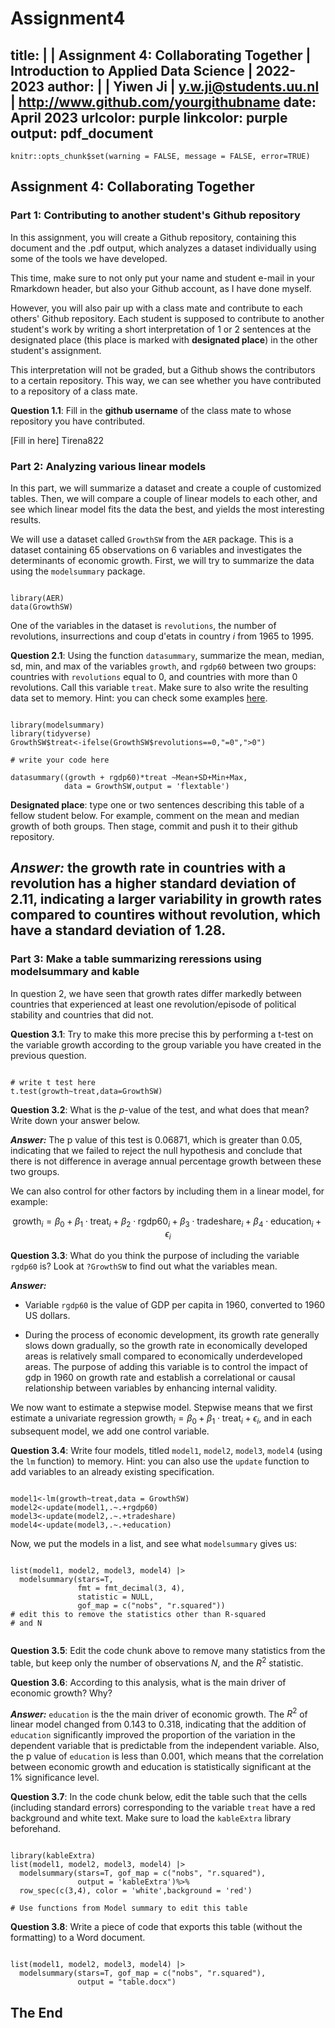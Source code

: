 # Assignment4
title: | 
  | Assignment 4: Collaborating Together
  | Introduction to Applied Data Science
  | 2022-2023
author: |
  | Yiwen Ji
  | y.w.ji@students.uu.nl
  | http://www.github.com/yourgithubname
date: April 2023
urlcolor: purple
linkcolor: purple
output: 
  pdf_document
---

```{r setup, include = FALSE}
knitr::opts_chunk$set(warning = FALSE, message = FALSE, error=TRUE)
```

## Assignment 4: Collaborating Together 

### Part 1: Contributing to another student's Github repository

In this assignment, you will create a Github repository, containing this document and the .pdf output, which analyzes a dataset individually using some of the tools we have developed. 

This time, make sure to not only put your name and student e-mail in your Rmarkdown header, but also your Github account, as I have done myself. 

However, you will also pair up with a class mate and contribute to each others' Github repository. Each student is supposed to contribute to another student's work by writing a short interpretation of 1 or 2 sentences at the designated place (this place is marked with **designated place**) in the other student's assignment. 

This interpretation will not be graded, but a Github shows the contributors to a certain repository. This way, we can see whether you have contributed to a repository of a class mate. 

**Question 1.1**: Fill in the __github username__ of the class mate to whose repository you have contributed. 

[Fill in here]
Tirena822
### Part 2: Analyzing various linear models

In this part, we will summarize a dataset and create a couple of customized tables. Then, we will compare a couple of linear models to each other, and see which linear model fits the data the best, and yields the most interesting results.

We will use a dataset called `GrowthSW` from the `AER` package. This is a dataset containing 65 observations on 6 variables and investigates the determinants of economic growth. First, we will try to summarize the data using the `modelsummary` package. 

```{r, warning=FALSE, message=FALSE}

library(AER)
data(GrowthSW)
```

One of the variables in the dataset is `revolutions`, the number of revolutions, insurrections and coup d'etats in country $i$ from 1965 to 1995.

**Question 2.1**: Using the function `datasummary`, summarize the mean, median, sd, min, and max of the variables `growth`, and `rgdp60` between two groups: countries with `revolutions` equal to 0, and countries with more than 0 revolutions. Call this variable `treat`. Make sure to also write the resulting data set to memory. Hint: you can check some examples [here](https://vincentarelbundock.github.io/modelsummary/articles/datasummary.html#datasummary).

```{r}

library(modelsummary)
library(tidyverse)
GrowthSW$treat<-ifelse(GrowthSW$revolutions==0,"=0",">0")

# write your code here

datasummary((growth + rgdp60)*treat ~Mean+SD+Min+Max,
            data = GrowthSW,output = 'flextable')

```

**Designated place**: type one or two sentences describing this table of a fellow student below. For example, comment on the mean and median growth of both groups. Then stage, commit and push it to their github repository. 

***Answer:***
the growth rate in countries with a revolution has a higher standard deviation of 2.11, indicating a larger variability in growth rates compared to countires without revolution, which have a standard deviation of 1.28.
- 


### Part 3: Make a table summarizing reressions using modelsummary and kable

In question 2, we have seen that growth rates differ markedly between countries that experienced at least one revolution/episode of political stability and countries that did not. 

**Question 3.1**: Try to make this more precise this by performing a t-test on the variable growth according to the group variable you have created in the previous question. 

```{r}

# write t test here
t.test(growth~treat,data=GrowthSW)

```

**Question 3.2**: What is the $p$-value of the test, and what does that mean? Write down your answer below.

***Answer:*** The p value of this test is 0.06871, which is greater than 0.05, indicating that we failed to reject the null hypothesis and conclude that there is not difference in average annual percentage growth between these two groups. 


We can also control for other factors by including them in a linear model, for example:

$$
\text{growth}_i = \beta_0 + \beta_1 \cdot \text{treat}_i + \beta_2 \cdot \text{rgdp60}_i + \beta_3 \cdot \text{tradeshare}_i + \beta_4 \cdot \text{education}_i + \epsilon_i
$$

**Question 3.3**: What do you think the purpose of including the variable `rgdp60` is? Look at `?GrowthSW` to find out what the variables mean. 

***Answer:*** 

- Variable `rgdp60` is the value of GDP per capita in 1960, converted to 1960 US dollars. 

- During the process of economic development, its growth rate generally slows down gradually, so the growth rate in economically developed areas is relatively small compared to economically underdeveloped areas. The purpose of adding this variable is to control the impact of gdp in 1960 on growth rate and establish a correlational or causal relationship between variables by enhancing internal validity.
 
We now want to estimate a stepwise model. Stepwise means that we first estimate a univariate regression $\text{growth}_i = \beta_0 + \beta_1 \cdot \text{treat}_i + \epsilon_i$, and in each subsequent model, we add one control variable. 

**Question 3.4**: Write four models, titled `model1`, `model2`, `model3`, `model4` (using the `lm` function) to memory. Hint: you can also use the `update` function to add variables to an already existing specification.

```{r}

model1<-lm(growth~treat,data = GrowthSW)
model2<-update(model1,.~.+rgdp60)
model3<-update(model2,.~.+tradeshare)
model4<-update(model3,.~.+education)

```

Now, we put the models in a list, and see what `modelsummary` gives us:

```{r}

list(model1, model2, model3, model4) |>
  modelsummary(stars=T,
               fmt = fmt_decimal(3, 4), 
               statistic = NULL,
               gof_map = c("nobs", "r.squared"))
# edit this to remove the statistics other than R-squared
# and N


```

**Question 3.5**: Edit the code chunk above to remove many statistics from the table, but keep only the number of observations $N$, and the $R^2$ statistic. 

**Question 3.6**: According to this analysis, what is the main driver of economic growth? Why?

***Answer:*** `education` is the the main driver of economic growth. The $R^2$ of linear model changed from 0.143 to 0.318, indicating that the addition of `education`  significantly improved the proportion of the variation in the dependent variable that is predictable from the independent variable. Also, the p value of `education` is less than 0.001, which means that the correlation between economic growth and education is statistically significant at the 1% significance level.  


**Question 3.7**: In the code chunk below, edit the table such that the cells (including standard errors) corresponding to the variable `treat` have a red background and white text. Make sure to load the `kableExtra` library beforehand.

```{r}

library(kableExtra)
list(model1, model2, model3, model4) |>
  modelsummary(stars=T, gof_map = c("nobs", "r.squared"),
               output = 'kableExtra')%>%
  row_spec(c(3,4), color = 'white',background = 'red')

# Use functions from Model summary to edit this table
```

**Question 3.8**: Write a piece of code that exports this table (without the formatting) to a Word document. 

```{r}

list(model1, model2, model3, model4) |>
  modelsummary(stars=T, gof_map = c("nobs", "r.squared"),
               output = "table.docx")
```

## The End
